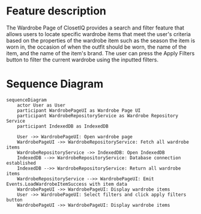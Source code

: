 # Feature description

The Wardrobe Page of ClosetIQ provides a search and filter feature that allows users to locate specific wardrobe items that meet the user's criteria based on the properties of the wardrobe item such as the season the item is worn in, the occasion of when the outfit should be worn, the name of the item, and the name of the item's brand. The user can press the Apply Filters button to filter the current wardrobe using the inputted filters.

# Sequence Diagram

```mermaid
sequenceDiagram
    actor User as User
    participant WardrobePageUI as Wardrobe Page UI
    participant WardrobeRepositoryService as Wardrobe Repository Service
    participant IndexedDB as IndexedDB

    User ->> WardrobePageUI: Open wardrobe page
    WardrobePageUI ->> WardrobeRepositoryService: Fetch all wardrobe items
    WardrobeRepositoryService ->> IndexedDB: Open IndexedDB
    IndexedDB -->> WardrobeRepositoryService: Database connection established
    IndexedDB -->> WardrobeRepositoryService: Return all wardrobe items
    WardrobeRepositoryService -->> WardrobePageUI: Emit Events.LoadWardrobeItemSuccess with item data
    WardrobePageUI ->> WardrobePageUI: Display wardrobe items
    User ->> WardrobePageUI: Select filters and click apply filters button
    WardrobePageUI ->> WardrobePageUI: Display wardrobe items
```

